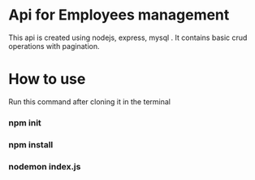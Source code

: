# Api for Employees management
This api is created using nodejs, express, mysql . It contains basic crud operations with pagination.

# How to use
Run this command after cloning it in the terminal
### npm init
### npm install
### nodemon index.js

